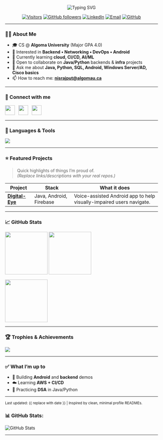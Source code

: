 <!-- Profile Header -->
<p align="center">
  <img src="https://readme-typing-svg.demolab.com?font=Inter&weight=700&size=28&duration=2800&pause=700&center=true&vCenter=true&width=650&lines=Hi+%F0%9F%91%8B%2C+I'm+Nisarg+Rajput;Software+Developer+%7C+IT+Infra+Enthusiast;From+Canada+%F0%9F%87%A8%F0%9F%87%A6" alt="Typing SVG" />
</p>

<p align="center">
  <a href="https://visitor-badge.laobi.icu/badge?page_id=nisarg2805.nisarg2805"><img src="https://visitor-badge.laobi.icu/badge?page_id=nisarg2805.nisarg2805" alt="Visitors"></a>
  <a href="https://github.com/nisarg2805?tab=followers"><img src="https://img.shields.io/github/followers/nisarg2805?label=Followers&style=flat" alt="GitHub followers"></a>
  <a href="https://www.linkedin.com/in/nisargrajput/"><img src="https://img.shields.io/badge/LinkedIn-0A66C2?logo=linkedin&logoColor=white" alt="LinkedIn"></a>
  <a href="mailto:nisrajput@algomau.ca"><img src="https://img.shields.io/badge/Email-8B89CC?logo=gmail&logoColor=white" alt="Email"></a>
  <a href="https://github.com/nisarg2805"><img src="https://img.shields.io/badge/GitHub-nisarg2805-181717?logo=github&logoColor=white" alt="GitHub"></a>
</p>

---

### 👨‍💻 About Me
- 🎓 CS @ **Algoma University** (Major GPA 4.0)  
- 🧭 Interested in **Backend • Networking • DevOps • Android**  
- 🧪 Currently learning **cloud, CI/CD, AI/ML**  
- 🤝 Open to collaborate on **Java/Python** backends & **infra** projects   
- 💬 Ask me about **Java, Python, SQL, Android, Windows Server/AD, Cisco basics**  
- 📫 How to reach me: **nisrajput@algomau.ca**  

---

### 🔗 Connect with me
<p align="left">
  <a href="https://www.linkedin.com/in/nisargrajput/"><img src="https://skillicons.dev/icons?i=linkedin" height="32" /></a>
  &nbsp;
  <a href="mailto:nisrajput@algomau.ca"><img src="https://img.shields.io/badge/Email-Me-333?logo=gmail" height="32" /></a>
  &nbsp;
  <a href="https://github.com/nisarg2805"><img src="https://skillicons.dev/icons?i=github" height="32" /></a>
</p>

---

### 🧰 Languages & Tools
<p align="left">
  <img src="https://skillicons.dev/icons?i=java,python,c,cpp,js,ts,html,css,androidstudio,react,nodejs,express,mongodb,mysql,postgres,sqlite,graphql,flask,docker,linux,git,github,aws,bash,figma" />
</p>

---

### ⭐ Featured Projects
> Quick highlights of things I’m proud of.  
> *(Replace links/descriptions with your real repos.)*

| Project | Stack | What it does |
| --- | --- | --- |
| **[Digital-Eye](https://github.com/nisarg2805/Digital-Eye)** | Java, Android, Firebase | Voice-assisted Android app to help visually-impaired users navigate. |


---

### 📈 GitHub Stats
<p align="left">
  <img src="https://github-readme-stats.vercel.app/api?username=nisarg2805&show_icons=true&rank_icon=github&hide_title=true" height="140" />
  <img src="https://github-readme-streak-stats.herokuapp.com?user=nisarg2805" height="140" />
</p>
<p align="left">
  <img src="https://github-readme-stats.vercel.app/api/top-langs/?username=nisarg2805&layout=compact&langs_count=8" height="140" />
</p>

---

### 🏆 Trophies & Achievements
<p align="left">
  <img src="https://github-profile-trophy.vercel.app/?username=nisarg2805&theme=onedark&column=6&no-bg=true&no-frame=true" />
</p>

---

### ✅ What I’m up to
- 🔬 Building **Android** and **backend** demos  
- ☁️ Learning **AWS + CI/CD**  
- 🧩 Practicing **DSA** in Java/Python  

---

<sub>Last updated: <!--TIMESTAMP-->{{ replace with date }} | Inspired by clean, minimal profile READMEs.</sub>


### 📊 GitHub Stats:

![GitHub Stats](https://github-readme-stats.vercel.app/api?username=yourusername&show_icons=true&theme=radical)

---




